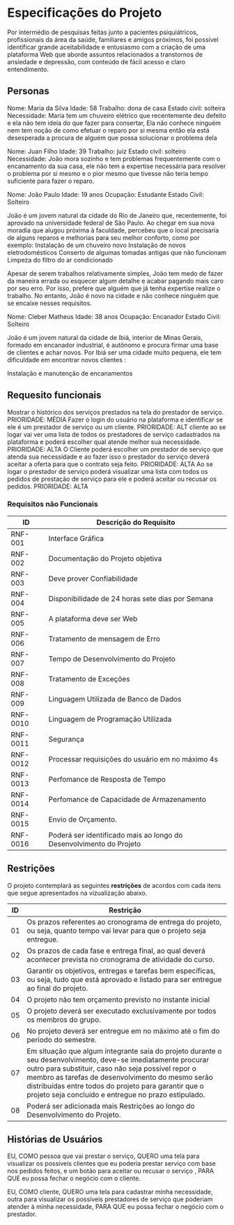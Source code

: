 # Especificações do Projeto

Por intermédio de pesquisas feitas junto a pacientes psiquiátricos, profissionais da área da saúde, familiares e amigos próximos, foi possível identificar grande aceitabilidade e entusiasmo com a criação de uma plataforma Web que aborde assuntos relacionados a transtornos de ansiedade e depressão, com conteúdo de fácil acesso e claro entendimento. 

## Personas

Nome: Maria da Silva
Idade: 58
Trabalho: dona de casa
Estado civil: solteira
Necessidade: Maria tem um chuveiro elétrico que recentemente deu defeito e ela não tem ideia do que fazer para consertar, Ela não conhece ninguém nem tem noção de como efetuar o reparo por si mesma então ela está desesperada a procura de alguém que possa solucionar o problema dela 

Nome: Juan Filho
Idade: 39
Trabalho: juiz
Estado civil: solteiro
Necessidade: João mora sozinho e tem problemas frequentemente com o encanamento da sua casa, ele não tem a expertise necessária para resolver o problema por si mesmo e o pior mesmo que tivesse não teria tempo suficiente para fazer o reparo.

Nome: João Paulo
Idade: 19 anos
Ocupação: Estudante
Estado Civil: Solteiro

João é um jovem natural da cidade do Rio de Janeiro que, recentemente, foi aprovado na universidade federal de São Paulo. Ao chegar em sua nova moradia que alugou próxima à faculdade, percebeu que o local precisaria de alguns reparos e melhorias para seu melhor conforto, como por exemplo: 
Instalação de um chuveiro novo
Instalação de novos eletrodomésticos
Conserto de algumas tomadas antigas que não funcionam
Limpeza do filtro do ar condicionado

Apesar de serem trabalhos relativamente simples, João tem medo de fazer da maneira errada ou esquecer algum detalhe e acabar pagando mais caro por seu erro. Por isso, prefere que alguém que já tenha expertise realize o trabalho. No entanto, João é novo na cidade e não conhece ninguém que se encaixe nesses requisitos.

Nome: Cleber Matheus 
Idade: 38 anos
Ocupação: Encanador 
Estado Civil: Solteiro

João é um jovem natural da cidade de Ibiá, interior de Minas Gerais, formado em encanador industrial, é autônomo e procura firmar uma base de clientes e achar novos. Por Ibiá ser uma cidade muito pequena, ele tem dificuldade em encontrar novos clientes  : 

Instalação e manutenção de encanamentos

## Requesito funcionais
 Mostrar o histórico dos serviços prestados na tela do prestador de serviço. PRIORIDADE: MÉDIA
Fazer o login do usuário na plataforma e identificar se ele é um prestador de serviço ou um cliente. PRIORIDADE: ALT cliente ao se logar vai ver uma lista de todos os prestadores de serviço cadastrados na plataforma e poderá escolher qual atende melhor sua necessidade.  PRIORIDADE: ALTA
O Cliente poderá escolher um prestador de serviço que atenda sua necessidade e ao fazer isso o prestador do serviço deverá aceitar a oferta para que o contrato seja feito.  PRIORIDADE: ALTA
Ao se logar o prestador de serviço poderá visualizar uma lista com todos os pedidos de prestação de serviço para ele e poderá aceitar ou recusar os pedidos.  PRIORIDADE: ALTA


### Requisitos não Funcionais

|ID     | Descrição do Requisito  |
|-------|-------------------------|
|RNF-001| Interface Gráfica |
|RNF-002| Documentação do Projeto objetiva |
|RNF-003| Deve prover Confiabilidade|
|RNF-004| Disponibilidade de  24 horas sete dias por Semana |
|RNF-005| A plataforma deve ser Web|
|RNF-006| Tratamento de mensagem de Erro | 
|RNF-007| Tempo de Desenvolvimento do Projeto |
|RNF-008| Tratamento de Exceções |
|RNF-009| Linguagem Utilizada de Banco de Dados | 
|RNF-0010| Linguagem de Programação Utilizada | 
|RNF-0011| Segurança | MÉDIA | 
|RNF-0012| Processar requisições do usuário em no máximo 4s |
|RNF-0013| Perfomance de Resposta de Tempo | ALTA |
|RNF-0014| Perfomance de Capacidade de Armazenamento |
|RNF-0015| Envio de Orçamento. | 
|RNF-0016| Poderá ser identificado mais ao longo do Desenvolvimento do Projeto | 
## Restrições

 O projeto contemplará as seguintes **restrições** de acordos com cada itens que segue apresentados na vizualização abaixo.

|ID| Restrição                                                                                                              |
|--|------------------------------------------------------------------------------------------------------------------------|
|01| Os prazos referentes ao cronograma de entrega do projeto, ou seja, quanto tempo vai levar para que o projeto seja entregue.|
|02| Os prazos de cada fase e entrega final, ao qual deverá acontecer prevista no cronograma de atividade do curso.         |
|03| Garantir os objetivos, entregas e tarefas bem específicas, ou seja, tudo que está aprovado e listado para ser entregue ao final do projeto.|
|04| O projeto não tem orçamento previsto no instante inicial                                                               |
|05| O projeto deverá ser executado exclusivamente por todos os membros do grupo.                                           |
|06| No projeto deverá ser entregue em no máximo até o fim do período do semestre.                                          |
|07| Em situação que algum integrante saia do projeto durante o seu desenvolvimento, deve-se imediatamente procurar outro para substituir, caso não seja possível repor o membro as tarefas de desenvolvimento do mesmo serão distribuídas entre todos do projeto para garantir que o projeto seja concluído e entregue no prazo estipulado.|  
|08| Poderá ser adicionada mais Restrições ao longo do Desenvolvimento do Projeto.    

## Histórias de Usuários

EU, COMO pessoa que vai prestar o serviço, QUERO uma tela para visualizar os possíveis clientes que eu poderia prestar serviço com base nos pedidos feitos, e um botão para aceitar ou recusar o serviço , PARA QUE eu possa fechar o negócio com o cliente.
 
EU, COMO cliente, QUERO uma tela para cadastrar minha necessidade, outra para visualizar os possíveis prestadores de serviço que poderiam atender à minha necessidade, PARA QUE eu possa fechar o negócio com o prestador.
